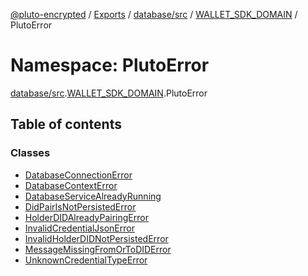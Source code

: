 [@pluto-encrypted](../README.md) / [Exports](../modules.md) / [database/src](database_src.md) / [WALLET\_SDK\_DOMAIN](database_src.WALLET_SDK_DOMAIN.md) / PlutoError

# Namespace: PlutoError

[database/src](database_src.md).[WALLET\_SDK\_DOMAIN](database_src.WALLET_SDK_DOMAIN.md).PlutoError

## Table of contents

### Classes

- [DatabaseConnectionError](../classes/database_src.WALLET_SDK_DOMAIN.PlutoError.DatabaseConnectionError.md)
- [DatabaseContextError](../classes/database_src.WALLET_SDK_DOMAIN.PlutoError.DatabaseContextError.md)
- [DatabaseServiceAlreadyRunning](../classes/database_src.WALLET_SDK_DOMAIN.PlutoError.DatabaseServiceAlreadyRunning.md)
- [DidPairIsNotPersistedError](../classes/database_src.WALLET_SDK_DOMAIN.PlutoError.DidPairIsNotPersistedError.md)
- [HolderDIDAlreadyPairingError](../classes/database_src.WALLET_SDK_DOMAIN.PlutoError.HolderDIDAlreadyPairingError.md)
- [InvalidCredentialJsonError](../classes/database_src.WALLET_SDK_DOMAIN.PlutoError.InvalidCredentialJsonError.md)
- [InvalidHolderDIDNotPersistedError](../classes/database_src.WALLET_SDK_DOMAIN.PlutoError.InvalidHolderDIDNotPersistedError.md)
- [MessageMissingFromOrToDIDError](../classes/database_src.WALLET_SDK_DOMAIN.PlutoError.MessageMissingFromOrToDIDError.md)
- [UnknownCredentialTypeError](../classes/database_src.WALLET_SDK_DOMAIN.PlutoError.UnknownCredentialTypeError.md)
